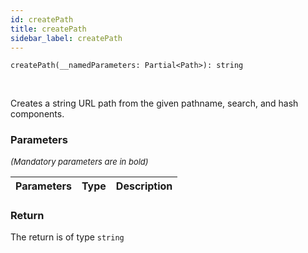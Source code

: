 ```yaml
---
id: createPath
title: createPath
sidebar_label: createPath
---
```


```tsx
createPath(__namedParameters: Partial<Path>): string
```
<br/>

Creates a string URL path from the given pathname, search, and hash components.

### Parameters

<font size="2"><i>(Mandatory parameters are in bold)</i></font>

| Parameters | Type | Description |
| --------- | ---- | ----------- |


### Return



The return is of type <code>string</code>